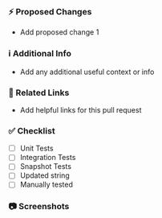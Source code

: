 ### ⚡️ Proposed Changes
* Add proposed change 1

### ℹ️ Additional Info
* Add any additional useful context or info

### 🔗 Related Links
* Add helpful links for this pull request

### ✅ Checklist
- [ ] Unit Tests
- [ ] Integration Tests
- [ ] Snapshot Tests
- [ ] Updated string
- [ ] Manually tested

### 📷 Screenshots